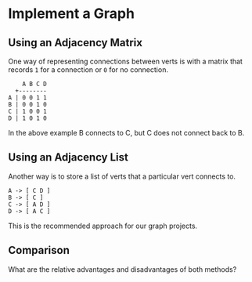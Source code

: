 # Implement a Graph

## Using an Adjacency Matrix 

One way of representing connections between verts is with a matrix that
records `1` for a connection or `0` for no connection.

```
    A B C D
  +--------
A | 0 0 1 1
B | 0 0 1 0
C | 1 0 0 1
D | 1 0 1 0
```

In the above example B connects to C, but C does not connect back to B.

## Using an Adjacency List

Another way is to store a list of verts that a particular vert connects
to.

```
A -> [ C D ]
B -> [ C ]
C -> [ A D ]
D -> [ A C ]
```

This is the recommended approach for our graph projects.

## Comparison

What are the relative advantages and disadvantages of both methods?
